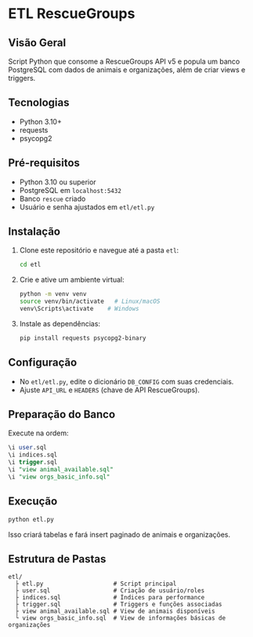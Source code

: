 # ETL RescueGroups

## Visão Geral
Script Python que consome a RescueGroups API v5 e popula um banco PostgreSQL com dados de animais e organizações, além de criar views e triggers.

## Tecnologias
- Python 3.10+
- requests
- psycopg2

## Pré-requisitos
- Python 3.10 ou superior
- PostgreSQL em `localhost:5432`
- Banco `rescue` criado
- Usuário e senha ajustados em `etl/etl.py`

## Instalação
1. Clone este repositório e navegue até a pasta `etl`:
   ```bash
   cd etl
   ```
2. Crie e ative um ambiente virtual:
   ```bash
   python -m venv venv
   source venv/bin/activate   # Linux/macOS
   venv\Scripts\activate    # Windows
   ```
3. Instale as dependências:
   ```bash
   pip install requests psycopg2-binary
   ```

## Configuração
- No `etl/etl.py`, edite o dicionário `DB_CONFIG` com suas credenciais.
- Ajuste `API_URL` e `HEADERS` (chave de API RescueGroups).

## Preparação do Banco
Execute na ordem:
```sql
\i user.sql
\i indices.sql
\i trigger.sql
\i "view animal_available.sql"
\i "view orgs_basic_info.sql"
```

## Execução
```bash
python etl.py
```
Isso criará tabelas e fará insert paginado de animais e organizações.

## Estrutura de Pastas
```
etl/
  ├ etl.py                    # Script principal
  ├ user.sql                  # Criação de usuário/roles
  ├ indices.sql               # Índices para performance
  ├ trigger.sql               # Triggers e funções associadas
  ├ view animal_available.sql # View de animais disponíveis
  └ view orgs_basic_info.sql  # View de informações básicas de organizações
```
